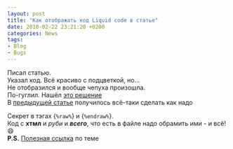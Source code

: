 ```yaml
---
layout: post  
title: "Как отображать код Liquid code в статье"  
date: 2018-02-22 23:21:20 +0200
categories: News
tags: 
- Blog
- Bugs
---
```

Писал статью.  
Указал код. Всё красиво с подцветкой, но...  
Не отобразился и вообще чепуха произошла.  
По-гуглил. Нашёл [это решение](https://www.juev.org/2012/07/06/jekyll-liquid-code-in-article/)  
В [предыдущей статье](https://dvesti.github.io/jekyll-jacman/news/2018/02/22/pagination-jacman/) получилось всё-таки сделать как надо  

Секрет в тэгах {`%raw%`} и {`%endraw%`}.  
Код с **хтмл** и *руби* и ***всего***, что есть в файле надо обрамить ими - и всё! :smile:   
**P.S.** [Полезная ссылка](https://jekyllrb.com/docs/templates/#code-snippet-highlighting) по теме